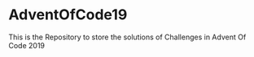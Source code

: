 # AdventOfCode19
This is the Repository to store the solutions of Challenges in Advent Of Code 2019 
